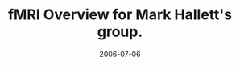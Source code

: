 ---
title: "fMRI Overview for Mark Hallett's group."
project_id: 
date: 2006-07-06
conference_id: ""
presenters:
   - peter_bandettini
summary: "<p>fMRI Overview for Mark Hallett&#39;s group.</p>"
file: /assets/presentations/T192.ppt
filename: T192.ppt
layout: presentation
---